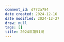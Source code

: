 ```yaml
---
comment_id: d772a784
date created: 2024-12-16
date modified: 2024-12-27
draw: null
tags: []
title: 2024年第51周
---
```

